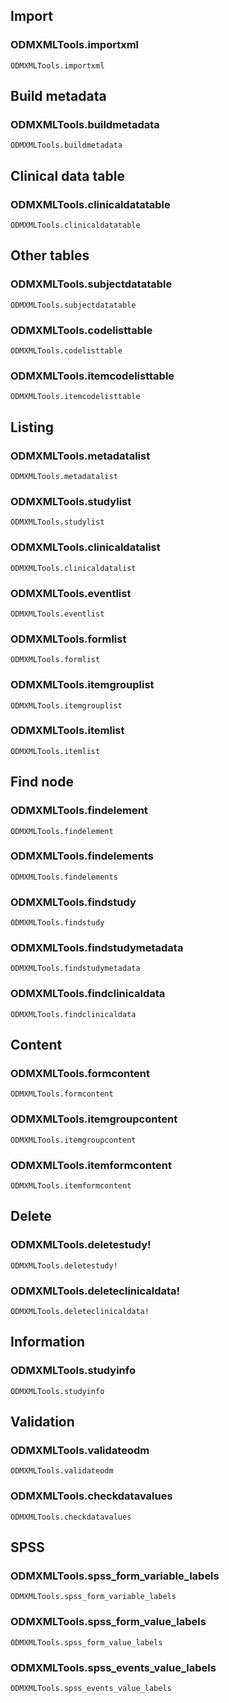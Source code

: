 ## Import

### ODMXMLTools.importxml
```@docs
ODMXMLTools.importxml
```

## Build metadata

### ODMXMLTools.buildmetadata
```@docs
ODMXMLTools.buildmetadata
```

## Clinical data table 

### ODMXMLTools.clinicaldatatable
```@docs
ODMXMLTools.clinicaldatatable
```

## Other tables

### ODMXMLTools.subjectdatatable
```@docs
ODMXMLTools.subjectdatatable
```

### ODMXMLTools.codelisttable
```@docs
ODMXMLTools.codelisttable
```

### ODMXMLTools.itemcodelisttable
```@docs
ODMXMLTools.itemcodelisttable
```

## Listing

### ODMXMLTools.metadatalist
```@docs
ODMXMLTools.metadatalist
```

### ODMXMLTools.studylist
```@docs
ODMXMLTools.studylist
```

### ODMXMLTools.clinicaldatalist
```@docs
ODMXMLTools.clinicaldatalist
```

### ODMXMLTools.eventlist
```@docs
ODMXMLTools.eventlist
```

### ODMXMLTools.formlist
```@docs
ODMXMLTools.formlist
```

### ODMXMLTools.itemgrouplist
```@docs
ODMXMLTools.itemgrouplist
```

### ODMXMLTools.itemlist
```@docs
ODMXMLTools.itemlist
```

## Find node

### ODMXMLTools.findelement
```@docs
ODMXMLTools.findelement
```

### ODMXMLTools.findelements
```@docs
ODMXMLTools.findelements
```

### ODMXMLTools.findstudy
```@docs
ODMXMLTools.findstudy
```

### ODMXMLTools.findstudymetadata
```@docs
ODMXMLTools.findstudymetadata
```

### ODMXMLTools.findclinicaldata
```@docs
ODMXMLTools.findclinicaldata
```

## Content 

### ODMXMLTools.formcontent
```@docs
ODMXMLTools.formcontent
```

### ODMXMLTools.itemgroupcontent
```@docs
ODMXMLTools.itemgroupcontent
```

### ODMXMLTools.itemformcontent
```@docs
ODMXMLTools.itemformcontent
```

## Delete 

### ODMXMLTools.deletestudy!
```@docs
ODMXMLTools.deletestudy!
```

### ODMXMLTools.deleteclinicaldata!
```@docs
ODMXMLTools.deleteclinicaldata!
```

## Information 

### ODMXMLTools.studyinfo
```@docs
ODMXMLTools.studyinfo
```

## Validation

### ODMXMLTools.validateodm
```@docs
ODMXMLTools.validateodm
```

### ODMXMLTools.checkdatavalues
```@docs
ODMXMLTools.checkdatavalues
```

## SPSS

### ODMXMLTools.spss_form_variable_labels
```@docs
ODMXMLTools.spss_form_variable_labels
```

### ODMXMLTools.spss_form_value_labels
```@docs
ODMXMLTools.spss_form_value_labels
```

### ODMXMLTools.spss_events_value_labels
```@docs
ODMXMLTools.spss_events_value_labels
```